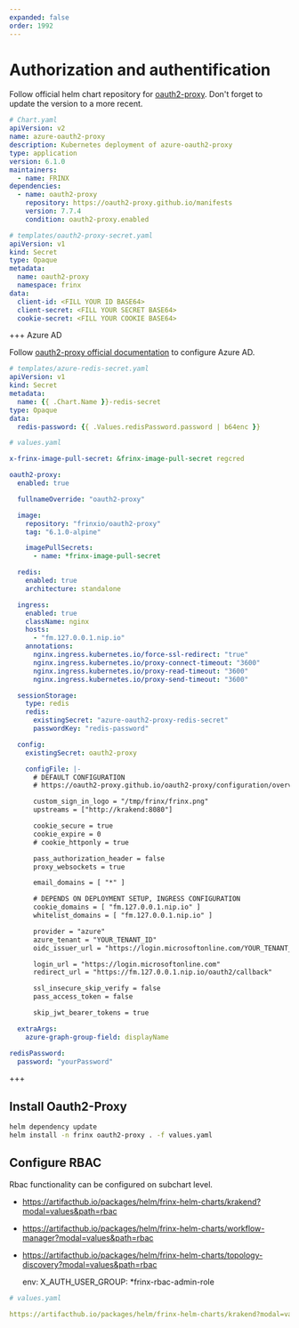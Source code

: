 ```yaml
---
expanded: false
order: 1992
---
```


# Authorization and authentification

Follow official helm chart repository for [oauth2-proxy](https://artifacthub.io/packages/helm/oauth2-proxy/oauth2-proxy).
Don't forget to update the version to a more recent.

```yaml
# Chart.yaml
apiVersion: v2
name: azure-oauth2-proxy
description: Kubernetes deployment of azure-oauth2-proxy
type: application
version: 6.1.0
maintainers:
  - name: FRINX
dependencies:
  - name: oauth2-proxy
    repository: https://oauth2-proxy.github.io/manifests
    version: 7.7.4
    condition: oauth2-proxy.enabled
```

```yaml
# templates/oauth2-proxy-secret.yaml
apiVersion: v1
kind: Secret
type: Opaque
metadata:
  name: oauth2-proxy
  namespace: frinx
data:
  client-id: <FILL YOUR ID BASE64>
  client-secret: <FILL YOUR SECRET BASE64>
  cookie-secret: <FILL YOUR COOKIE BASE64>
```

+++ Azure AD

Follow [oauth2-proxy official documentation](https://oauth2-proxy.github.io/oauth2-proxy/configuration/providers/azure) to configure Azure AD.

```yaml
# templates/azure-redis-secret.yaml
apiVersion: v1
kind: Secret
metadata:
  name: {{ .Chart.Name }}-redis-secret
type: Opaque
data:
  redis-password: {{ .Values.redisPassword.password | b64enc }}
```

```yaml
# values.yaml

x-frinx-image-pull-secret: &frinx-image-pull-secret regcred

oauth2-proxy:
  enabled: true

  fullnameOverride: "oauth2-proxy"

  image:
    repository: "frinxio/oauth2-proxy"
    tag: "6.1.0-alpine"

    imagePullSecrets:
      - name: *frinx-image-pull-secret

  redis:
    enabled: true
    architecture: standalone

  ingress:
    enabled: true
    className: nginx
    hosts:
      - "fm.127.0.0.1.nip.io"
    annotations:
      nginx.ingress.kubernetes.io/force-ssl-redirect: "true"
      nginx.ingress.kubernetes.io/proxy-connect-timeout: "3600"
      nginx.ingress.kubernetes.io/proxy-read-timeout: "3600"
      nginx.ingress.kubernetes.io/proxy-send-timeout: "3600"

  sessionStorage:
    type: redis
    redis:
      existingSecret: "azure-oauth2-proxy-redis-secret"
      passwordKey: "redis-password"

  config:
    existingSecret: oauth2-proxy

    configFile: |-
      # DEFAULT CONFIGURATION
      # https://oauth2-proxy.github.io/oauth2-proxy/configuration/overview

      custom_sign_in_logo = "/tmp/frinx/frinx.png"
      upstreams = ["http://krakend:8080"]

      cookie_secure = true
      cookie_expire = 0
      # cookie_httponly = true

      pass_authorization_header = false
      proxy_websockets = true

      email_domains = [ "*" ]

      # DEPENDS ON DEPLOYMENT SETUP, INGRESS CONFIGURATION
      cookie_domains = [ "fm.127.0.0.1.nip.io" ]
      whitelist_domains = [ "fm.127.0.0.1.nip.io" ]

      provider = "azure"
      azure_tenant = "YOUR_TENANT_ID"
      oidc_issuer_url = "https://login.microsoftonline.com/YOUR_TENANT_ID/v2.0"

      login_url = "https://login.microsoftonline.com"
      redirect_url = "https://fm.127.0.0.1.nip.io/oauth2/callback"

      ssl_insecure_skip_verify = false
      pass_access_token = false

      skip_jwt_bearer_tokens = true

  extraArgs:
    azure-graph-group-field: displayName

redisPassword:
  password: "yourPassword"

```

+++


## Install Oauth2-Proxy
```bash
helm dependency update
helm install -n frinx oauth2-proxy . -f values.yaml
```


## Configure RBAC

Rbac functionality can be configured on subchart level.

- https://artifacthub.io/packages/helm/frinx-helm-charts/krakend?modal=values&path=rbac
- https://artifacthub.io/packages/helm/frinx-helm-charts/workflow-manager?modal=values&path=rbac
- https://artifacthub.io/packages/helm/frinx-helm-charts/topology-discovery?modal=values&path=rbac


  env:
    X_AUTH_USER_GROUP: *frinx-rbac-admin-role

```yaml
# values.yaml

https://artifacthub.io/packages/helm/frinx-helm-charts/krakend?modal=values&path=rbac


```